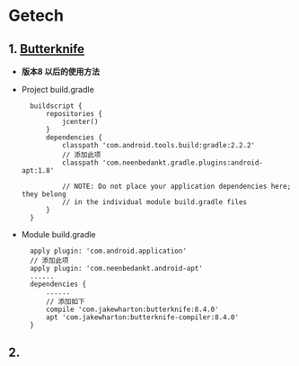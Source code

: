 # Getech #
## 1. [Butterknife](http://jakewharton.github.io/butterknife/) ##

- **版本8 以后的使用方法**

- Project build.gradle

		buildscript {
		    repositories {
		        jcenter()
		    }
		    dependencies {
		        classpath 'com.android.tools.build:gradle:2.2.2'
				// 添加此项
		        classpath 'com.neenbedankt.gradle.plugins:android-apt:1.8'
		
		        // NOTE: Do not place your application dependencies here; they belong
		        // in the individual module build.gradle files
		    }
		}	

- Module build.gradle

		apply plugin: 'com.android.application'
		// 添加此项
		apply plugin: 'com.neenbedankt.android-apt'
		......
		dependencies {
			......
			// 添加如下
		    compile 'com.jakewharton:butterknife:8.4.0'
		    apt 'com.jakewharton:butterknife-compiler:8.4.0'
		}


## 2.  ##

